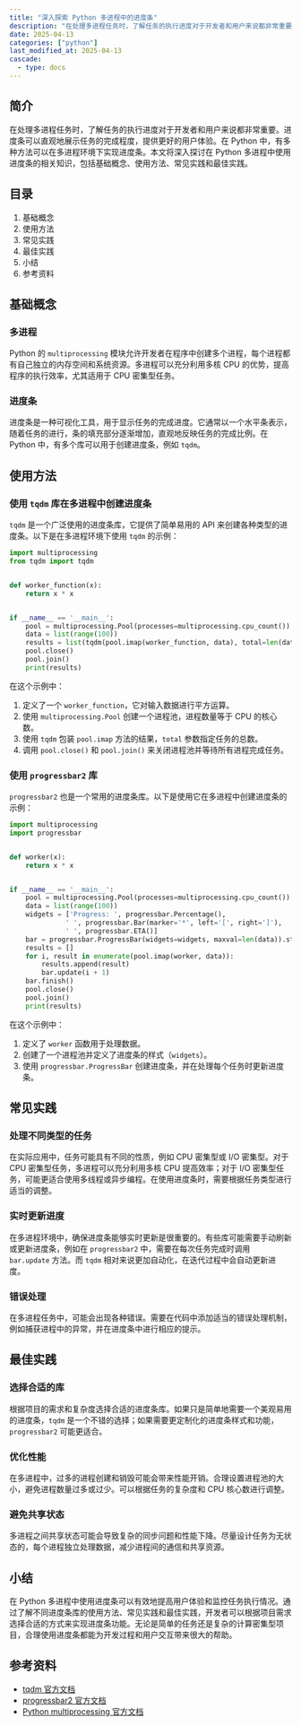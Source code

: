 ```yaml
---
title: "深入探索 Python 多进程中的进度条"
description: "在处理多进程任务时，了解任务的执行进度对于开发者和用户来说都非常重要。进度条可以直观地展示任务的完成程度，提供更好的用户体验。在 Python 中，有多种方法可以在多进程环境下实现进度条。本文将深入探讨在 Python 多进程中使用进度条的相关知识，包括基础概念、使用方法、常见实践和最佳实践。"
date: 2025-04-13
categories: ["python"]
last_modified_at: 2025-04-13
cascade:
  - type: docs
---
```



## 简介
在处理多进程任务时，了解任务的执行进度对于开发者和用户来说都非常重要。进度条可以直观地展示任务的完成程度，提供更好的用户体验。在 Python 中，有多种方法可以在多进程环境下实现进度条。本文将深入探讨在 Python 多进程中使用进度条的相关知识，包括基础概念、使用方法、常见实践和最佳实践。

<!-- more -->
## 目录
1. 基础概念
2. 使用方法
3. 常见实践
4. 最佳实践
5. 小结
6. 参考资料

## 基础概念
### 多进程
Python 的 `multiprocessing` 模块允许开发者在程序中创建多个进程，每个进程都有自己独立的内存空间和系统资源。多进程可以充分利用多核 CPU 的优势，提高程序的执行效率，尤其适用于 CPU 密集型任务。

### 进度条
进度条是一种可视化工具，用于显示任务的完成进度。它通常以一个水平条表示，随着任务的进行，条的填充部分逐渐增加，直观地反映任务的完成比例。在 Python 中，有多个库可以用于创建进度条，例如 `tqdm`。

## 使用方法
### 使用 `tqdm` 库在多进程中创建进度条
`tqdm` 是一个广泛使用的进度条库，它提供了简单易用的 API 来创建各种类型的进度条。以下是在多进程环境下使用 `tqdm` 的示例：

```python
import multiprocessing
from tqdm import tqdm


def worker_function(x):
    return x * x


if __name__ == '__main__':
    pool = multiprocessing.Pool(processes=multiprocessing.cpu_count())
    data = list(range(100))
    results = list(tqdm(pool.imap(worker_function, data), total=len(data)))
    pool.close()
    pool.join()
    print(results)
```

在这个示例中：
1. 定义了一个 `worker_function`，它对输入数据进行平方运算。
2. 使用 `multiprocessing.Pool` 创建一个进程池，进程数量等于 CPU 的核心数。
3. 使用 `tqdm` 包装 `pool.imap` 方法的结果，`total` 参数指定任务的总数。
4. 调用 `pool.close()` 和 `pool.join()` 来关闭进程池并等待所有进程完成任务。

### 使用 `progressbar2` 库
`progressbar2` 也是一个常用的进度条库。以下是使用它在多进程中创建进度条的示例：

```python
import multiprocessing
import progressbar


def worker(x):
    return x * x


if __name__ == '__main__':
    pool = multiprocessing.Pool(processes=multiprocessing.cpu_count())
    data = list(range(100))
    widgets = ['Progress: ', progressbar.Percentage(),
              ' ', progressbar.Bar(marker='*', left='[', right=']'),
              ' ', progressbar.ETA()]
    bar = progressbar.ProgressBar(widgets=widgets, maxval=len(data)).start()
    results = []
    for i, result in enumerate(pool.imap(worker, data)):
        results.append(result)
        bar.update(i + 1)
    bar.finish()
    pool.close()
    pool.join()
    print(results)
```

在这个示例中：
1. 定义了 `worker` 函数用于处理数据。
2. 创建了一个进程池并定义了进度条的样式（`widgets`）。
3. 使用 `progressbar.ProgressBar` 创建进度条，并在处理每个任务时更新进度条。

## 常见实践
### 处理不同类型的任务
在实际应用中，任务可能具有不同的性质，例如 CPU 密集型或 I/O 密集型。对于 CPU 密集型任务，多进程可以充分利用多核 CPU 提高效率；对于 I/O 密集型任务，可能更适合使用多线程或异步编程。在使用进度条时，需要根据任务类型进行适当的调整。

### 实时更新进度
在多进程环境中，确保进度条能够实时更新是很重要的。有些库可能需要手动刷新或更新进度条，例如在 `progressbar2` 中，需要在每次任务完成时调用 `bar.update` 方法。而 `tqdm` 相对来说更加自动化，在迭代过程中会自动更新进度。

### 错误处理
在多进程任务中，可能会出现各种错误。需要在代码中添加适当的错误处理机制，例如捕获进程中的异常，并在进度条中进行相应的提示。

## 最佳实践
### 选择合适的库
根据项目的需求和复杂度选择合适的进度条库。如果只是简单地需要一个美观易用的进度条，`tqdm` 是一个不错的选择；如果需要更定制化的进度条样式和功能，`progressbar2` 可能更适合。

### 优化性能
在多进程中，过多的进程创建和销毁可能会带来性能开销。合理设置进程池的大小，避免进程数量过多或过少。可以根据任务的复杂度和 CPU 核心数进行调整。

### 避免共享状态
多进程之间共享状态可能会导致复杂的同步问题和性能下降。尽量设计任务为无状态的，每个进程独立处理数据，减少进程间的通信和共享资源。

## 小结
在 Python 多进程中使用进度条可以有效地提高用户体验和监控任务执行情况。通过了解不同进度条库的使用方法、常见实践和最佳实践，开发者可以根据项目需求选择合适的方式来实现进度条功能。无论是简单的任务还是复杂的计算密集型项目，合理使用进度条都能为开发过程和用户交互带来很大的帮助。

## 参考资料
- [tqdm 官方文档](https://tqdm.github.io/)
- [progressbar2 官方文档](https://pypi.org/project/progressbar2/)
- [Python multiprocessing 官方文档](https://docs.python.org/3/library/multiprocessing.html)